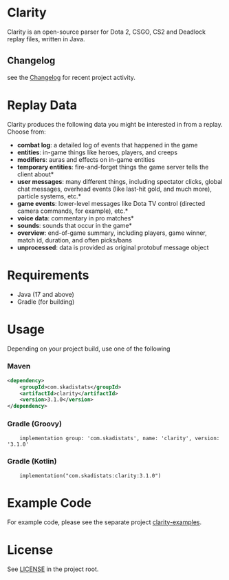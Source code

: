 # Clarity

Clarity is an open-source parser for Dota 2, CSGO, CS2 and Deadlock replay files, written in Java.

## Changelog
see the [Changelog](/CHANGELOG.md) for recent project activity.

# Replay Data

Clarity produces the following data you might be interested in from a replay. Choose from:

* **combat log**: a detailed log of events that happened in the game
* **entities**: in-game things like heroes, players, and creeps
* **modifiers**: auras and effects on in-game entities
* **temporary entities**: fire-and-forget things the game server tells the client about*
* **user messages**: many different things, including spectator clicks, global chat messages, overhead events (like last-hit gold, and much more), particle systems, etc.*
* **game events**: lower-level messages like Dota TV control (directed camera commands, for example), etc.*
* **voice data**: commentary in pro matches*
* **sounds**: sounds that occur in the game*
* **overview**: end-of-game summary, including players, game winner, match id, duration, and often picks/bans
* **unprocessed**: data is provided as original protobuf message object

# Requirements

* Java (17 and above)
* Gradle (for building)

# Usage

Depending on your project build, use one of the following

### Maven
```XML
<dependency>
	<groupId>com.skadistats</groupId>
	<artifactId>clarity</artifactId>
	<version>3.1.0</version>
</dependency>
```

### Gradle (Groovy)
```
    implementation group: 'com.skadistats', name: 'clarity', version: '3.1.0'
```

### Gradle (Kotlin)
```
    implementation("com.skadistats:clarity:3.1.0")
```

# Example Code

For example code, please see the separate project [clarity-examples](https://github.com/skadistats/clarity-examples).

# License

See [LICENSE](/LICENSE) in the project root.

